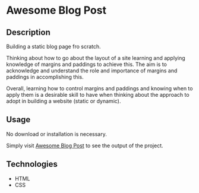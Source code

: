 # Awesome Blog Post

## Description

Building a static blog page fro scratch.

Thinking about how to go about the layout of a site learning and applying knowledge of margins and paddings to achieve this. The aim is to acknowledge and understand the role and importance of margins and paddings in accomplishing this.  

Overall, learning how to control margins and paddings and knowing when to apply them is a desirable skill to have when thinking about the approach to adopt in building a website (static or dynamic).

## Usage

No download or installation is necessary.

Simply visit [Awesome Blog Post](https://georgeIkomi.github.io/awesome_blog_post/) to see the output of the project.

## Technologies

+ HTML
+ CSS
